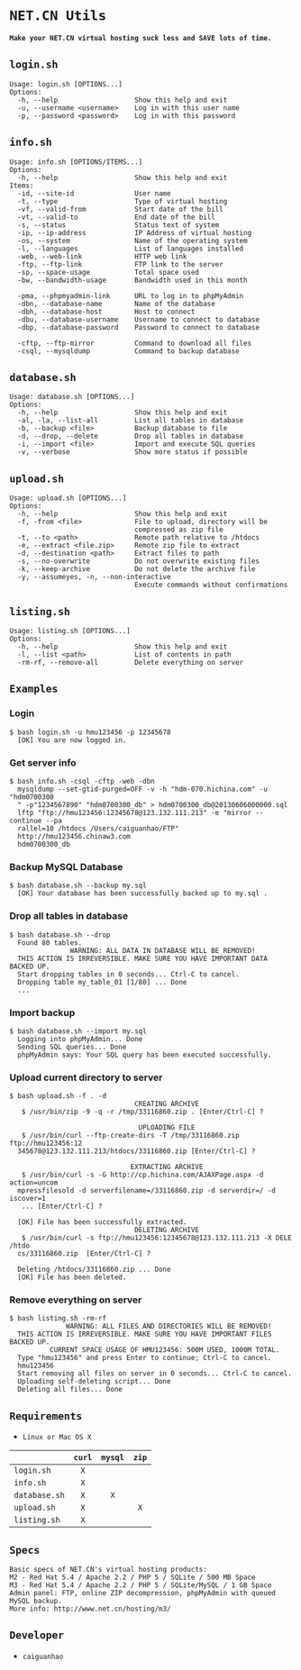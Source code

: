 ``NET.CN Utils``
================
**``Make your NET.CN virtual hosting suck less and SAVE lots of time.``**

``login.sh``
------------
    Usage: login.sh [OPTIONS...]
    Options:
      -h, --help                   Show this help and exit
      -u, --username <username>    Log in with this user name
      -p, --password <password>    Log in with this password

``info.sh``
-----------
    Usage: info.sh [OPTIONS/ITEMS...]
    Options:
      -h, --help                   Show this help and exit
    Items:
      -id, --site-id               User name
      -t, --type                   Type of virtual hosting
      -vf, --valid-from            Start date of the bill
      -vt, --valid-to              End date of the bill
      -s, --status                 Status text of system
      -ip, --ip-address            IP Address of virtual hosting
      -os, --system                Name of the operating system
      -l, --languages              List of languages installed
      -web, --web-link             HTTP web link
      -ftp, --ftp-link             FTP link to the server
      -sp, --space-usage           Total space used
      -bw, --bandwidth-usage       Bandwidth used in this month

      -pma, --phpmyadmin-link      URL to log in to phpMyAdmin
      -dbn, --database-name        Name of the database
      -dbh, --database-host        Host to connect
      -dbu, --database-username    Username to connect to database
      -dbp, --database-password    Password to connect to database

      -cftp, --ftp-mirror          Command to download all files
      -csql, --mysqldump           Command to backup database

``database.sh``
---------------
    Usage: database.sh [OPTIONS...]
    Options:
      -h, --help                   Show this help and exit
      -al, -la, --list-all         List all tables in database
      -b, --backup <file>          Backup database to file
      -d, --drop, --delete         Drop all tables in database
      -i, --import <file>          Import and execute SQL queries
      -v, --verbose                Show more status if possible

``upload.sh``
-------------
    Usage: upload.sh [OPTIONS...]
    Options:
      -h, --help                   Show this help and exit
      -f, -from <file>             File to upload, directory will be 
                                   compressed as zip file
      -t, --to <path>              Remote path relative to /htdocs
      -e, --extract <file.zip>     Remote zip file to extract
      -d, --destination <path>     Extract files to path
      -s, --no-overwrite           Do not overwrite existing files
      -k, --keep-archive           Do not delete the archive file
      -y, --assumeyes, -n, --non-interactive
                                   Execute commands without confirmations

``listing.sh``
--------------
    Usage: listing.sh [OPTIONS...]
    Options:
      -h, --help                   Show this help and exit
      -l, --list <path>            List of contents in path
      -rm-rf, --remove-all         Delete everything on server

``Examples``
------------
### Login
    $ bash login.sh -u hmu123456 -p 12345678
      [OK] You are now logged in.

### Get server info
    $ bash info.sh -csql -cftp -web -dbn
      mysqldump --set-gtid-purged=OFF -v -h "hdm-070.hichina.com" -u "hdm0700300
      " -p"1234567890" "hdm0700300_db" > hdm0700300_db@20130606000000.sql
      lftp "ftp://hmu123456:12345678@123.132.111.213" -e "mirror --continue --pa
      rallel=10 /htdocs /Users/caiguanhao/FTP"
      http://hmu123456.chinaw3.com
      hdm0700300_db

### Backup MySQL Database
    $ bash database.sh --backup my.sql
      [OK] Your database has been successfully backed up to my.sql .

### Drop all tables in database
    $ bash database.sh --drop
      Found 80 tables.
                   WARNING: ALL DATA IN DATABASE WILL BE REMOVED!               
      THIS ACTION IS IRREVERSIBLE. MAKE SURE YOU HAVE IMPORTANT DATA BACKED UP. 
      Start dropping tables in 0 seconds... Ctrl-C to cancel.
      Dropping table my_table_01 [1/80] ... Done
      ...

### Import backup
    $ bash database.sh --import my.sql
      Logging into phpMyAdmin... Done
      Sending SQL queries... Done
      phpMyAdmin says: Your SQL query has been executed successfully.

### Upload current directory to server
    $ bash upload.sh -f . -d
                                   CREATING ARCHIVE
       $ /usr/bin/zip -9 -q -r /tmp/33116860.zip . [Enter/Ctrl-C] ?

                                    UPLOADING FILE
       $ /usr/bin/curl --ftp-create-dirs -T /tmp/33116860.zip ftp://hmu123456:12
      345678@123.132.111.213/htdocs/33116860.zip [Enter/Ctrl-C] ?

                                  EXTRACTING ARCHIVE
       $ /usr/bin/curl -s -G http://cp.hichina.com/AJAXPage.aspx -d action=uncom
      mpressfilesold -d serverfilename=/33116860.zip -d serverdir=/ -d iscover=1
       ... [Enter/Ctrl-C] ?

      [OK] File has been successfully extracted.
                                   DELETING ARCHIVE
       $ /usr/bin/curl -s ftp://hmu123456:12345678@123.132.111.213 -X DELE /htdo
      cs/33116860.zip  [Enter/Ctrl-C] ?

      Deleting /htdocs/33116860.zip ... Done
      [OK] File has been deleted.

### Remove everything on server
    $ bash listing.sh -rm-rf
                  WARNING: ALL FILES AND DIRECTORIES WILL BE REMOVED!            
      THIS ACTION IS IRREVERSIBLE. MAKE SURE YOU HAVE IMPORTANT FILES BACKED UP. 
              CURRENT SPACE USAGE OF HMU123456: 500M USED, 1000M TOTAL.
      Type "hmu123456" and press Enter to continue; Ctrl-C to cancel.
      hmu123456
      Start removing all files on server in 0 seconds... Ctrl-C to cancel.
      Uploading self-deleting script... Done
      Deleting all files... Done

``Requirements``
----------------
* ``Linux or Mac OS X``

|               |``curl``|``mysql``|``zip``|
|---------------|:------:|:-------:|:-----:|
|``login.sh``   | ``X``  |         |       |
|``info.sh``    | ``X``  |         |       |
|``database.sh``| ``X``  | ``X``   |       |
|``upload.sh``  | ``X``  |         | ``X`` |
|``listing.sh`` | ``X``  |         |       |

``Specs``
---------
    Basic specs of NET.CN's virtual hosting products:
    M2 - Red Hat 5.4 / Apache 2.2 / PHP 5 / SQLite / 500 MB Space
    M3 - Red Hat 5.4 / Apache 2.2 / PHP 5 / SQLite/MySQL / 1 GB Space
    Admin panel: FTP, online ZIP decompression, phpMyAdmin with queued MySQL backup.
    More info: http://www.net.cn/hosting/m3/

``Developer``
-------------
* ``caiguanhao``
